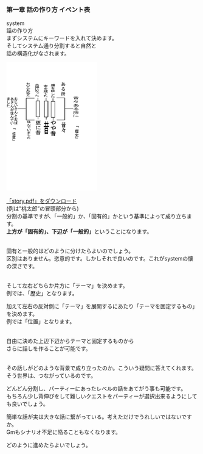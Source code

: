<h3>第一章 話の作り方 イベント表</h3>


<div class="entry-body-top"></div>

<div class="entry-body">
<div class="entry-body-text">
<p>system<br />
話の作り方<br />
まずシステムにキーワードを入れて決めます。<br />
そしてシステム通り分割すると自然と<br />
話の構造化がなされます。</p>

<p><a href="image/story_4.png"><img alt="story" title="story" src="image/story_4.png" width="238" height="336" border="0"  /></a></p>

<p><a href="files/story.pdf">「story.pdf」をダウンロード</a><br />
(例は”桃太郎”の冒頭部分から)<br />
分割の基準ですが、「一般的」か、「固有的」かという基準によって成り立ちます。<br />
<strong>上方が「固有的」、下辺が「一般的」</strong>ということになります。</p>

<p><br />
固有と一般的はどのように分けたらよいのでしょう。<br />
区別はありません。恣意的です。しかしそれで良いのです。これがsystemの懐の深さです。</p>

<p><br />
そして左右どちらか片方に「テーマ」を決めます。<br />
例では、「歴史」となります。</p>

<p>加えて左右の反対側に「テーマ」を展開するにあたり「テーマを固定するもの」を決めます。<br />
例では「位置」となります。</p>

<p><br />
自由に決めた上辺下辺からテーマと固定するものから<br />
さらに話しを作ることが可能です。</p>

<p><br />
その話しがどのような背景で成り立ったのか。こういう疑問に答えてくれます。<br />
そう世界は、つながっているのです。</p>

<p>どんどん分割し、パーティーにあったレベルの話をあてがう事も可能です。<br />
もちろん少し背伸びをして難しいクエストをパーティーが選択出来るようにしても良いでしょう。</p>

<p>簡単な話が実は大きな話に繋がっている。考えただけでうれしいではないですか。<br />
Gmもシナリオ不足に陥ることもなくなります。</p>

<p>どのように進めたらよいでしょう。</p>
